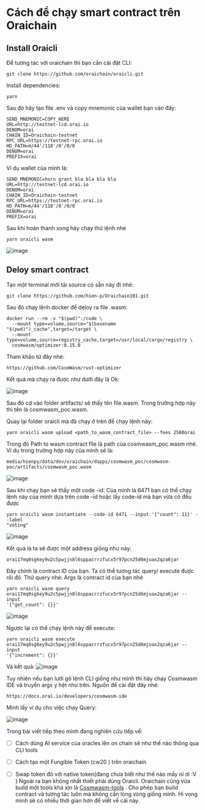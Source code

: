 
# Cách để chạy smart contract trên Oraichain

## Install Oraicli 
Để tương tác với oraichain thì bạn cần cài đặt CLI:
```
git clone https://github.com/oraichain/oraicli.git
```
Install dependencies:
```
yarn 
```

Sau đó hãy tạo file .env và copy mnemonic của wallet bạn vào đây: 
```
SEND_MNEMONIC=COPY_HERE
URL=http://testnet-lcd.orai.io
DENOM=orai
CHAIN_ID=Oraichain-testnet
RPC_URL=https://testnet-rpc.orai.io
HD_PATH=m/44'/118'/0'/0/0
DENOM=orai
PREFIX=orai
```

Ví dụ wallet của mình là: 
```
SEND_MNEMONIC=horn grant bla bla bla bla 
URL=http://testnet-lcd.orai.io
DENOM=orai
CHAIN_ID=Oraichain-testnet
RPC_URL=https://testnet-rpc.orai.io
HD_PATH=m/44'/118'/0'/0/0
DENOM=orai
PREFIX=orai
```

Sau khi hoàn thành xong hãy chạy thử lệnh nhé 
```
yarn oraicli wasm
```

![image](images/Pasted%20image%2020231123163756.png)



## Deloy smart contract 
Tạo một terminal mới
tải source có sẵn này đi nhé: 
```
git clone https://github.com/hien-p/Oraichain101.git
```
Sau đó chạy lệnh docker để deloy ra file .wasm:
```
docker run --rm -v "$(pwd)":/code \
  --mount type=volume,source="$(basename "$(pwd)")_cache",target=/target \
  --mount type=volume,source=registry_cache,target=/usr/local/cargo/registry \
  cosmwasm/optimizer:0.15.0
```

Tham khảo từ đây nhé: 
```
https://github.com/CosmWasm/rust-optimizer
```
Kết quả mà chạy ra được như dưới đây là Ok: 

![image](images/Pasted%20image%2020231123165439.png)



Sau đó cd vào folder artifacts/ sẽ thấy tên file.wasm. Trong trường hợp này thì tên là cosmwasm_poc.wasm. 

Quay lại folder oraicli mà đã chạy ở trên để chạy lệnh này: 
```
yarn oraicli wasm upload <path_to_wasm_contract_file> --fees 2500orai
```

Trong đó Path to wasm contract file là path của  cosmwasm_poc.wasm nhé. 
Ví dụ trong trường hợp này của mình sẽ là:
```
media/hienpy/data/dev/oraichain/dapps/cosmwasm_poc/cosmwasm-
poc/artifacts/cosmwasm_poc.wasm
```
![image](images/Pasted%20image%2020231123165743.png)

Sau khi chạy bạn sẽ thấy một code -id. Của mình là 6471 
bạn có thể chạy lệnh này của mình dựa trên code -id hoặc lấy code-id mà bạn vừa có đều được 
```
yarn oraicli wasm instantiate --code-id 6471 --input '{"count": 11}' --label
"voting"
```
![image](images/Pasted%20image%2020231123165922.png)


Kết quả là ta sẽ được một address giống như này:
```
orai17mq0sg6ey9u2c5pwjjn8l6sppacrrzfucx5r97pcn25d6mjuax2qza6jar
```

Đây chính là contract ID của bạn. Ta có thể tương tác query/ execute được rồi đó. 
Thử query nhé: 
Args là contract id của bạn nhé 
```
yarn oraicli wasm query
orai17mq0sg6ey9u2c5pwjjn8l6sppacrrzfucx5r97pcn25d6mjuax2qza6jar --input
'{"get_count": {}}'
```
![image](images/Pasted%20image%2020231123172117.png)

Ngược lại có thể chạy lệnh này để execute:
```
yarn oraicli wasm execute
orai17mq0sg6ey9u2c5pwjjn8l6sppacrrzfucx5r97pcn25d6mjuax2qza6jar --input
'{"increment": {}}'
```

Và kết quả: 
![image](images/Pasted%20image%2020231123172310.png)

Tuy nhiên nếu bạn lười gõ lệnh CLI giống như mình thì hãy chạy Cosmwasm IDE và truyền args y hệt như trên. 
Nguồn để cài đặt đây nhé:
```
https://docs.orai.io/developers/cosmwasm-ide
```

Mình lấy ví dụ cho việc chạy Query: 

![image](images/Pasted%20image%2020231123172608.png)


Trong bài viết tiếp theo  mình đang nghiên cứu tiếp về:
- [ ] Cách dùng AI service của oracles lên on chain sẽ như thế nào thông qua CLI tools
* [ ] Cách tạo một Fungible Token (cw20 ) trên oraichain
* [ ] Swap token đó với native token(đang chưa biết như thế nào mấy ní ơi :V )
Ngoài ra bạn không nhất thiết phải dùng Oraicli. Oraichain cũng vừa build một tools khá xịn là [Cosmwasm-tools](https://github.com/oraichain/cosmwasm-tools) . Cho phép bạn build contract và tương tác luôn mà không cần lòng vòng giống mình. Hi vọng mình sẽ có nhiều thời gian hơn để viết về cái này. 

